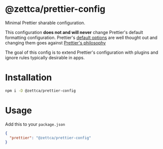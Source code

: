 # @zettca/prettier-config

Minimal Prettier sharable configuration.

This configuration **does not and will never** change Prettier's default
formatting configuration. Prettier's
[default options](https://prettier.io/docs/en/options) are well thought out and
changing them goes against
[Prettier's philosophy](https://prettier.io/docs/en/option-philosophy)

The goal of this config is to extend Prettier's configuration with plugins and
ignore rules typically desirable in apps.

# Installation

```sh
npm i -D @zettca/prettier-config
```

# Usage

Add this to your `package.json`

```json
{
  "prettier": "@zettca/prettier-config"
}
```
